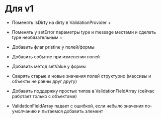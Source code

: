 # Для v1
- Поменять isDirty на dirty в ValidationProvider +
- Поменять у setError параметры type и message местами и сделать type необязательным +


- Добавить флаг pristine у полей/формы
- Добавить событие при изменении полей
- Добавить метод setValue у формы
- Сверять старые и новые значения полей структурно (массивы и объекты не равны друг другу)
- Добавить поддержку простых типов в ValidationFieldArray (сейчас работает только с объектами)
- ValidationFieldArray падает с ошибкой, если небыло значения по-умолчанию и пытаемся добавить элемент
